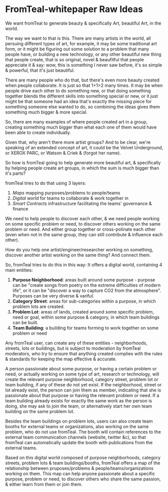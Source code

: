 # FromTeal-whitepaper Raw Ideas


We want fromTeal to generate beauty & specifically Art, beautiful Art, in the world.

The way we want to that is this. 
There are many artists in the world, all persuing different types of art, for example, it may be some traditional art form, or it might be figuring out some solution to a problem that many people have, or building a new technology, 
or any other beautiful new thing that people create, that is so original, novel & beaufitful that people appreciate it & say: 
wow, this is something I never saw before, it's so simple & powerful, that it's just beautiful.

There are many people who do that, but there's even more beauty created when people collaborate.
It is just so that 1+1>2 many times. It may be when people drive each other to do something new, 
or that doing something together blends the different skills into something special or new,
or it just might be that someone had an idea that's exactly the missing piece for something someone else wanted to do,
so combining the ideas gives them something much bigger & more special.

So, there are many examples of where people created art in a group, creating something much bigger than what each one of them would have been able to create individually.

Given that, why aren't there more artist groups? And to be clear, we're speaking of an extended concept of art, it could be the Velvet Underground, or XEROX PARC, or Watson & Criek & (forgot her name).

So how is fromTeal going to help generate more beautiful art, & specifically by helping people create art groups, in which the sum is much bigger than it's parts?


fromTeal tries to do that using 3 layers:
1. *Maps* mapping purposes/problems to people/teams
2. *Digital world* for teams to collaborate & work together in
3. *Smart Contracts* infrastructure facilitating the teams' governance & finance


We need to help people to discover each other, & we need people working on some specific problem or need, to discover others working on the same problem or need.
And either group together or cross-polinate each other (even when not in the same group, they can still contribute & influence each other).

How do you help one artist/engineer/researcher working on something, discover another artist working on the same thing? And connect them.

So, fromTeal tries to do this in this way:
It offers a digital world, containing 4 main entities:
1. **Purpose Neighborhood**: areas built around some purpose - purpose can be "create songs from poetry on the extreme difficulties of modern life", or it can be "discover a way to capture CO2 from the atmosphere". Purposes can be very diverse & variful.
2. **Category Street**: areas for sub-categories within a purpose, in which problem lots are created.
3. **Problem Lot**: areas of lands, created around some specific problem, need or goal, within some purpose & category, in which team buildings can be built.
4. **Team Building**: a building for teams forming to work together on some problem or need

Any fromTeal user, can create any of these entities - neighborhoods, streets, lots or buildings, but is subject to moderation by fromTeal moderators, who try to ensure that anything created complies with the rules & standards for keeping the map effective & accurate.

A person passionate about some purpose, or having a certain problem or need, or actually working on some type of art, research or technology, will create the relevant purpose neighborhood, category street, problem lot or team building, if any of these do not yet exist. If the neighborhood, street or lot already exist, the person can join them as member, indicating that she is passionate about that purpose or having the relevant problem or need. If a team building already exists for exactly the same work as the person is doing, she may ask to join the team, or alternatively start her own team building on the same problem lot.

Besides the team buildings on problem lots, users can also create team booths for external teams or organizations, also working on the same problem, who do not use fromTeal. The booth will contain references to the external team communication channels (website, twitter &c), so that fromTeal can automatically update the booth with publications from the external teams.

Based on this digital world composed of purpose neighborhoods, category streets, problem lots & team buildings/booths, fromTeal offers a map of the relationship between pruposes/problems & people/teams/organizations working on them. This map can help anyone passionate about a specific purpose, problem or need, to discover others who share the same passion, & either learn from them or join them.



